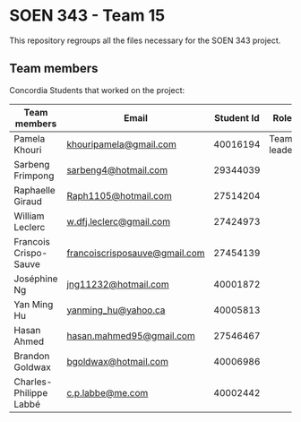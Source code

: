 # SOEN 343 - Team 15
This repository regroups all the files necessary for the SOEN 343 project.

## Team members 

Concordia Students that worked on the project:

Team members          | Email                         | Student Id   | Role 
------------          | --------------------          | ------------ |------------
Pamela Khouri         | khouripamela@gmail.com        | 40016194     | Team leader
Sarbeng Frimpong      | sarbeng4@hotmail.com          | 29344039     |
Raphaelle Giraud      | Raph1105@hotmail.com          | 27514204     | 
William Leclerc       | w.dfj.leclerc@gmail.com       | 27424973     | 
Francois Crispo-Sauve | francoiscrisposauve@gmail.com | 27454139     |
Joséphine Ng          | jng11232@hotmail.com          | 40001872     |
Yan Ming Hu           | yanming_hu@yahoo.ca           | 40005813     | 
Hasan Ahmed           | hasan.mahmed95@gmail.com      | 27546467     |
Brandon Goldwax       | bgoldwax@hotmail.com          | 40006986     | 
Charles-Philippe Labbé| c.p.labbe@me.com              | 40002442     |         

